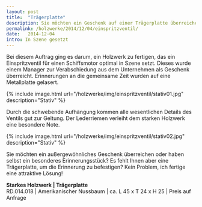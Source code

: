 ```yaml
---
layout: post
title:  "Trägerplatte"
description: Sie möchten ein Geschenk auf einer Trägerplatte überreichen oder haben selbst ein besonderes Erinnerungsstück? RUPPERTdesign hilft Ihnen, es optimal in Szene zu setzen.
permalink: /holzwerke/2014/12/04/einspritzventil/
date:   2014-12-04
intro: In Szene gesetzt
---
```



Bei diesem Auftrag ging es darum, ein Holzwerk zu fertigen, 
das ein Einspritzventil für einen Schiffsmotor optimal in Szene setzt. 
Dieses wurde einem Manager zur Verabschiedung aus dem Unternehmen als Geschenk überreicht. 
Erinnerungen an die gemeinsame Zeit wurden auf eine Metallplatte gelasert.

{% include image.html url="/holzwerke/img/einspritzventil/stativ01.jpg" description="Stativ" %}

Durch die schwebende Aufhängung kommen alle wesentlichen Details des Ventils gut zur Geltung. 
Der Lederriemen verleiht dem starken Holzwerk eine besondere Note.

{% include image.html url="/holzwerke/img/einspritzventil/stativ02.jpg" description="Stativ" %}

Sie möchten ein außergewöhnliches Geschenk überreichen oder haben selbst ein 
besonderes Erinnerungsstück? 
Es fehlt Ihnen aber eine Trägerplatte, um die Erinnerung zu befestigen? 
Kein Problem, ich fertige eine attraktive Lösung!
	
**Starkes Holzwerk \| Trägerplatte**       
RD.014.018  \| 	Amerikanischer Nussbaum \| ca. L 45 x T 24 x H 25 \| Preis auf Anfrage